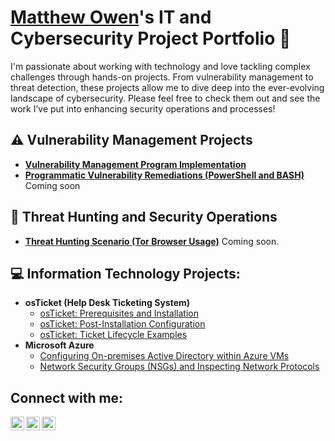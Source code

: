 # <a href="https://www.linkedin.com/in/matthew-owen0519/">Matthew Owen</a>'s IT and Cybersecurity Project Portfolio 🔐

I'm passionate about working with technology and love tackling complex challenges through hands-on projects. From vulnerability management to threat detection, these projects allow me to dive deep into the ever-evolving landscape of cybersecurity. Please feel free to check them out and see the work I’ve put into enhancing security operations and processes!


## ⚠️ Vulnerability Management Projects

- **[Vulnerability Management Program Implementation](https://github.com/MatthewOwen0519/Vulnerability-Management-Program)**
- **[Programmatic Vulnerability Remediations (PowerShell and BASH)](https://github.com/MatthewOwen0519/Programmatic-Vulnerability-Remediations-PowerShell-and-BASH-/blob/main/README.md)** Coming soon

## 🚨 Threat Hunting and Security Operations

- **[Threat Hunting Scenario (Tor Browser Usage)](https://github.com/)** Coming soon.

<h2>💻 Information Technology Projects:</h2>

- <b>osTicket (Help Desk Ticketing System)</b>
  - [osTicket: Prerequisites and Installation](https://github.com/MatthewOwen0519/osticket-prereqs)
  - [osTicket: Post-Installation Configuration](https://github.com/MatthewOwen0519/osticket-post-install-config)
  - [osTicket: Ticket Lifecycle Examples](https://github.com/MatthewOwen0519/ticket-lifecycle)
- <b>Microsoft Azure</b>
  - [Configuring On-premises Active Directory within Azure VMs](https://github.com/MatthewOwen0519/configure-ad)
  - [Network Security Groups (NSGs) and Inspecting Network Protocols](https://github.com/MatthewOwen0519/azure-network-protocols)

<h2>Connect with me:</h2>

[<img align="left" alt="Josh | Twitter" width="22px" src="https://cdn.jsdelivr.net/npm/simple-icons@v3/icons/twitter.svg" />][twitter]
[<img align="left" alt="Josh | LinkedIn" width="22px" src="https://cdn.jsdelivr.net/npm/simple-icons@v3/icons/linkedin.svg" />][linkedin]
[<img align="left" alt="Josh | Instagram" width="22px" src="https://cdn.jsdelivr.net/npm/simple-icons@v3/icons/instagram.svg" />][instagram]


[twitter]: https://twitter.com/MattOwen0519
[instagram]: https://www.instagram.com
[linkedin]: https://www.linkedin.com/in/matthew-owen0519/
